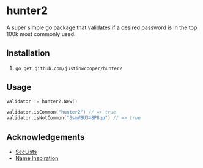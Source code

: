 # hunter2

A super simple go package that validates if a desired password is in the top 100k most commonly used.

## Installation
1. `go get github.com/justinwcooper/hunter2`

## Usage
```go
validator := hunter2.New()

validator.isCommon("hunter2") // => true
validator.isNotCommon("3smVBU348P8qp") // => true
```

## Acknowledgements
* [SecLists](https://github.com/danielmiessler/SecLists)
* [Name Inspiration](http://knowyourmeme.com/memes/hunter2)
